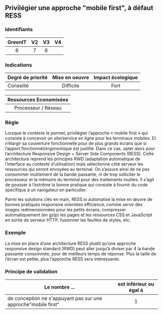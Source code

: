 ## Privilégier une approche "mobile first", à défaut RESS

### Identifiants

| GreenIT |  V2  |  V3  |  V4  |
|:-------:|:----:|:----:|:----:|
|   6   | 7  | 6  |      |

### Indications

| Degré de priorité |      Mise en oeuvre       |  Impact écologique    | 
|-------------------|:-------------------------:|:---------------------:|
| Conseillé         | Difficile                 | Fort                  | 


|Ressources Economisées                                      |
|:----------------------------------------------------------:|
|Processeur / Réseau  |

### Règle

Lorsque le contexte le permet, privilégier l’approche « mobile first » qui consiste à concevoir un site/service en ligne
pour les terminaux mobiles.
Et n’élargir sa couverture fonctionnelle pour de plus grands écrans que si l’apport fonctionnel/ergonomique est justifié.
Dans ce cas, opter alors pour l’architecture Responsive Design + Server Side Components (RESS). Cette architecture reprend
les principes RWD (adaptation automatique de l’interface au contexte d’utilisation) mais sélectionne côté serveur les ressources
qui seront envoyées au terminal. On s’assure ainsi de ne pas consommer inutilement de la bande passante, 
ni de trop solliciter le processeur et la mémoire du terminal pour des traitements inutiles. 
Il s’agit de pousser à l’extrême la bonne pratique qui consiste à fournir du code spécifique à un navigateur en particulier.

Parmi les solutions clés en main, RESS.io automatise la mise en œuvre de bonnes pratiques responsive orientées efficience, 
comme servir des images redimensionnées pour les petits écrans, compresser automatiquement (en gzip) les pages et les 
ressources CSS et JavaScript en sortie de serveur HTTP, fusionner les feuilles de styles, etc.

### Exemple

La mise en place d’une architecture RESS plutôt qu’une approche responsive design standard (RWD) peut aller jusqu’à diviser par 4
la bande passante consommée, pour de meilleurs temps de réponse. Plus la taille de l’écran est petite, plus l’approche RESS sera intéressante.

### Principe de validation

| Le nombre ...     | est inférieur ou égal à   |  
|-------------------|:-------------------------:|
| de conception ne s'appuyant pas sur une approche"mobile first"  |  1 |
